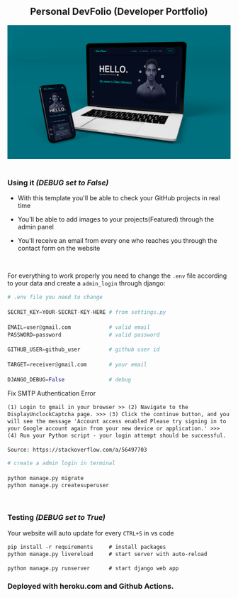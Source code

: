 <h2 align="center">Personal DevFolio (Developer Portfolio)</h2>
  
![mockup image with mobile and laptop](assets/mockup.jpg "Title") 
<br>
<br>

### <b>Using it</b> <i>(DEBUG set to False)</i>

- With this template you'll be able to check your GitHub projects in real time

- You'll be able to add images to your projects(Featured) through the admin panel

- You'll receive an email from every one who reaches you through the contact form on the website

<br>

For everything to work properly you need to change the `.env` file according to your data and create a `admin_login` through django:

```python
# .env file you need to change

SECRET_KEY=YOUR-SECRET-KEY-HERE # from settings.py

EMAIL=user@gmail.com            # valid email
PASSWORD=password               # valid password

GITHUB_USER=github_user         # github user id

TARGET=receiver@gmail.com       # your email

DJANGO_DEBUG=False              # debug
```

Fix SMTP Authentication Error

```
(1) Login to gmail in your browser >> (2) Navigate to the DisplayUnclockCaptcha page. >>> (3) Click the continue button, and you will see the message 'Account access enabled Please try signing in to your Google account again from your new device or application.' >>> (4) Run your Python script - your login attempt should be successful.

Source: https://stackoverflow.com/a/56497703
```

```python
# create a admin login in terminal

python manage.py migrate
python manage.py createsuperuser
```

<br>

### <b>Testing</b> <i>(DEBUG set to True)</i>

Your website will auto update for every `CTRL+S` in vs code

```
pip install -r requirements     # install packages
python manage.py livereload     # start server with auto-reload

python manage.py runserver      # start django web app
```

### Deployed with heroku.com and Github Actions.
